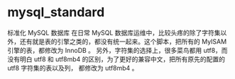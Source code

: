 # mysql_standard
标准化 MySQL 数据库
在日常 MySQL 数据库运维中，比较头疼的除了字符集以外，还有就是表的引擎之类的，都没有统一起来。这个脚本，把所有的 MyISAM 引擎的表，都修改为 InnoDB 。
另外，字符集的选择上，很多菜鸟都用 utf8，而没有明白 utf8 和 utf8mb4 的区别，为了更好的兼容中文，把所有原先的配置的 utf8 字符集的表以及列，
都修改为 utf8mb4 。
